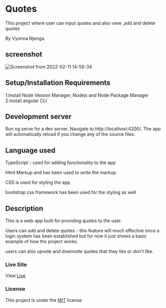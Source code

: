 # Quotes

This project where user can input quotes and also view ,add and delete quotes

By Vyonna Njenga.

## screenshot

![Screenshot from 2022-02-11 14-56-34](https://user-images.githubusercontent.com/93370913/153587463-0349227b-da4a-40e8-87cb-65cd675fb8d0.png)

## Setup/Installation Requirements
 1.Install Node Version Manager, Nodejs and Node Package Manager
 2.Install angular CLI

## Development server
Run ng serve for a dev server. Navigate to http://localhost:4200/. The app will automatically reload if you change any of the source files. 

## Language used


TypeScript - used for adding functionality to the app

Html Markup and has been used to write the markup

CSS is used for styling the app

bootstrap css framework has been used for the styling as well


## Description
This is a web-app built for providing quotes to the user.

Users can  add and delete quotes - this feature will much effective once a login system has been established but for now it just shows a basic example of how the project works.

users can also upvote and downvote quotes that they like or don't like.


### Live Site
View [Live](https://vyonna6519.github.io/quotes/)
### License
This project is under the  [MIT](LICENSE.md) license